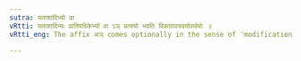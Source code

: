 ```yaml
---
sutra: पलाशादिभ्यो वा
vRtti: पलाशादिभ्यः प्रातिपदिकेभ्यो वा ऽञ् प्रत्ययो भवति विकारावयवयोरर्थयोः ॥
vRtti_eng: The affix अञ् comes optionally in the sense of 'modification or part', after the words पलाश &c.

---
```

